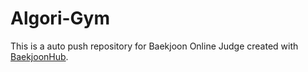 # Algori-Gym
This is a auto push repository for Baekjoon Online Judge created with [BaekjoonHub](https://github.com/BaekjoonHub/BaekjoonHub).
